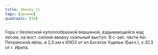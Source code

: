 ```yaml
---
title: ⦗Бечку I⦘
tags: [ороним]
quadrants: [З4]
---
```


Гора с безлесной куполообразной вершиной, вздымающейся над лесом; на вост.
склоне вверху скальный выступ. В с-зап. части Ай-Петринской яйлы, в 2,5 км к ЮЮЗ
от нп Богатое Ущелье (Бахч.), к ЗСЗ от г. Ирита.
